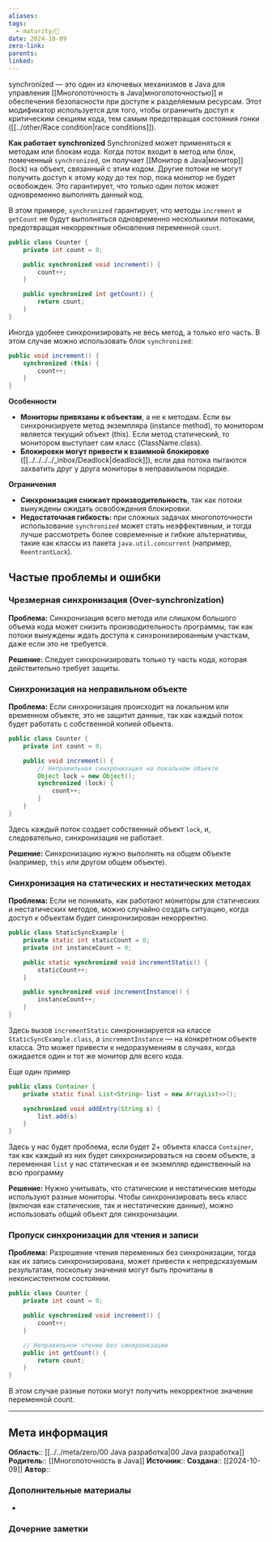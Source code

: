 ```yaml
---
aliases: 
tags:
  - maturity/🌱
date: 2024-10-09
zero-link: 
parents: 
linked:
---
```

synchronized — это один из ключевых механизмов в Java для управления [[Многопоточность в Java|многопоточностью]] и обеспечения безопасности при доступе к разделяемым ресурсам. Этот модификатор используется для того, чтобы ограничить доступ к критическим секциям кода, тем самым предотвращая состояния гонки ([[../other/Race condition|race conditions]]).

**Как работает synchronized**
Synchronized может применяться к методам или блокам кода. Когда поток входит в метод или блок, помеченный `synchronized`, он получает [[Монитор в Java|монитор]] (lock) на объект, связанный с этим кодом. Другие потоки не могут получить доступ к этому коду до тех пор, пока монитор не будет освобожден. Это гарантирует, что только один поток может одновременно выполнять данный код.

В этом примере, `synchronized` гарантирует, что методы `increment` и `getCount` не будут выполняться одновременно несколькими потоками, предотвращая некорректные обновления переменной `count`.

```java
public class Counter {
    private int count = 0;

    public synchronized void increment() {
        count++;
    }

    public synchronized int getCount() {
        return count;
    }
}
```

Иногда удобнее синхронизировать не весь метод, а только его часть. В этом случае можно использовать блок `synchronized`:

```java
public void increment() {
    synchronized (this) {
        count++;
    }
}
```

**Особенности**
- **Мониторы привязаны к объектам**, а не к методам. Если вы синхронизируете метод экземпляра (instance method), то монитором является текущий объект (this). Если метод статический, то монитором выступает сам класс (ClassName.class).
- **Блокировки могут привести к взаимной блокировке** ([[../../../../_inbox/Deadlock|deadlock]]), если два потока пытаются захватить друг у друга мониторы в неправильном порядке.

**Ограничения**
- **Синхронизация снижает производительность**, так как потоки вынуждены ожидать освобождения блокировки.
- **Недостаточная гибкость:** при сложных задачах многопоточности использование `synchronized` может стать неэффективным, и тогда лучше рассмотреть более современные и гибкие альтернативы, такие как классы из пакета `java.util.concurrent` (например, `ReentrantLock`).

## Частые проблемы и ошибки
### Чрезмерная синхронизация (Over-synchronization)
**Проблема:** Синхронизация всего метода или слишком большого объема кода может снизить производительность программы, так как потоки вынуждены ждать доступа к синхронизированным участкам, даже если это не требуется.

**Решение:** Следует синхронизировать только ту часть кода, которая действительно требует защиты.

### Синхронизация на неправильном объекте
**Проблема:** Если синхронизация происходит на локальном или временном объекте, это не защитит данные, так как каждый поток будет работать с собственной копией объекта.

```java
public class Counter {
    private int count = 0;

    public void increment() {
        // Неправильная синхронизация на локальном объекте
        Object lock = new Object();
        synchronized (lock) {
            count++;
        }
    }
}
```

Здесь каждый поток создает собственный объект `lock`, и, следовательно, синхронизация не работает.

**Решение:** Синхронизацию нужно выполнять на общем объекте (например, `this` или другом общем объекте).

### Синхронизация на статических и нестатических методах
**Проблема:** Если не понимать, как работают мониторы для статических и нестатических методов, можно случайно создать ситуацию, когда доступ к объектам будет синхронизирован некорректно.

```java
public class StaticSyncExample {
    private static int staticCount = 0;
    private int instanceCount = 0;

    public static synchronized void incrementStatic() {
        staticCount++;
    }

    public synchronized void incrementInstance() {
        instanceCount++;
    }
}
```

Здесь вызов `incrementStatic` синхронизируется на классе `StaticSyncExample.class`, а `incrementInstance` — на конкретном объекте класса. Это может привести к недоразумениям в случаях, когда ожидается один и тот же монитор для всего кода.

Еще один пример
```java
public class Container {
	private static final List<String> list = new ArrayList<>();

	synchronized void addEntry(String s) {
		list.add(s)
	}
}
```

Здесь у нас будет проблема, если будет 2+ объекта класса `Container`, так как каждый из них будет синхронизироваться на своем объекте, а переменная `list` у нас статическая и ее экземпляр единственный на всю программу 

**Решение:** Нужно учитывать, что статические и нестатические методы используют разные мониторы. Чтобы синхронизировать весь класс (включая как статические, так и нестатические данные), можно использовать общий объект для синхронизации.
### Пропуск синхронизации для чтения и записи
**Проблема:** Разрешение чтения переменных без синхронизации, тогда как их запись синхронизирована, может привести к непредсказуемым результатам, поскольку значения могут быть прочитаны в неконсистентном состоянии.

```java
public class Counter {
    private int count = 0;

    public synchronized void increment() {
        count++;
    }

    // Неправильное чтение без синхронизации
    public int getCount() {
        return count;
    }
}
```

В этом случае разные потоки могут получить некорректное значение переменной count.

***
## Мета информация
**Область**:: [[../../meta/zero/00 Java разработка|00 Java разработка]]
**Родитель**:: [[Многопоточность в Java]]
**Источник**:: 
**Создана**:: [[2024-10-09]]
**Автор**:: 
### Дополнительные материалы
- 

### Дочерние заметки
<!-- QueryToSerialize: LIST FROM [[]] WHERE contains(Родитель, this.file.link) or contains(parents, this.file.link) -->

